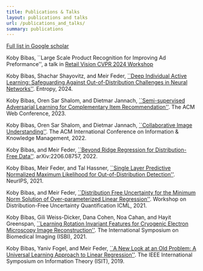 ```yaml
---
title: Publications & Talks
layout: publications and talks
url: /publications_and_talks/
summary: publications
---
```


[Full list in Google scholar](https://scholar.google.com/citations?user=MYsSRvYAAAAJ&hl=iw)


Koby Bibas, ``Large Scale Product Recognition for Improving Ad Preformance'', a talk in [Retail Vision CVPR 2024 Workshop](https://retailvisionworkshop.github.io/)

Koby Bibas, Shachar Shayovitz, and Meir Feder, [``Deep Individual Active Learning: Safeguarding Against Out-of-Distribution Challenges in Neural Networks''](https://pubmed.ncbi.nlm.nih.gov/38392384/). Entropy, 2024. 

Koby Bibas, Oren Sar Shalom, and Dietmar Jannach, [``Semi-supervised Adversarial Learning for Complementary Item Recommendation''](https://arxiv.org/abs/2303.05812). The ACM Web Conference, 2023.

Koby Bibas, Oren Sar Shalom, and Dietmar Jannach, [``Collaborative Image Understanding''](https://arxiv.org/abs/2210.11907). The ACM International Conference on Information & Knowledge Management, 2022.

Koby Bibas, and Meir Feder, [``Beyond Ridge Regression for Distribution-Free Data''](https://arxiv.org/abs/2206.08757). arXiv:2206.08757, 2022.

Koby Bibas, Meir Feder, and Tal Hassner, [``Single Layer Predictive Normalized Maximum Likelihood for Out-of-Distribution Detection''](https://arxiv.org/abs/2110.09246). NeurIPS, 2021.

Koby Bibas, and Meir Feder, [``Distribution Free Uncertainty for the Minimum Norm Solution of Over-parameterized Linear Regression''](https://arxiv.org/pdf/2102.07181). Workshop on Distribution-Free Uncertainty Quantification ICML, 2021.

Koby Bibas, Gili Weiss-Dicker, Dana Cohen, Noa Cahan, and Hayit Greenspan, [``Learning Rotation Invariant Features for Cryogenic Electron Microscopy Image Reconstruction''](https://arxiv.org/abs/2101.03549). The International Symposium on Biomedical Imaging (ISBI), 2021.

Koby Bibas, Yaniv Fogel, and Meir Feder, [``A New Look at an Old Problem: A Universal Learning Approach to Linear Regression''](https://arxiv.org/abs/1905.04708). The IEEE International Symposium on Information Theory (ISIT), 2019.